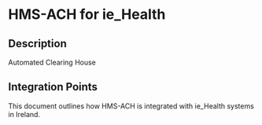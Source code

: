 # HMS-ACH for ie_Health

## Description

Automated Clearing House

## Integration Points

This document outlines how HMS-ACH is integrated with ie_Health systems in Ireland.
